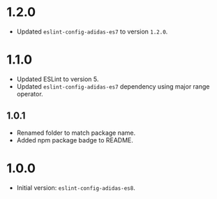 # 1.2.0

- Updated `eslint-config-adidas-es7` to version `1.2.0`.

# 1.1.0

- Updated ESLint to version 5.
- Updated `eslint-config-adidas-es7` dependency using major range operator.

## 1.0.1

- Renamed folder to match package name.
- Added npm package badge to README.

# 1.0.0

- Initial version: `eslint-config-adidas-es8`.
